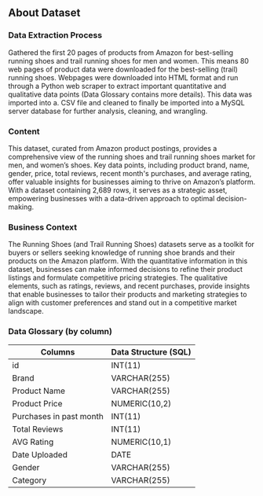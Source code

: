 ## About Dataset

### Data Extraction Process

Gathered the first 20 pages of products from Amazon for best-selling running shoes and trail running shoes for men and women. This means 80 web pages of product data were downloaded for the best-selling (trail) running shoes. Webpages were downloaded into HTML format and run through a Python web scraper to extract important quantitative and qualitative data points (Data Glossary contains more details). This data was imported into a. CSV file and cleaned to finally be imported into a MySQL server database for further analysis, cleaning, and wrangling. 

### **Content**

This dataset, curated from Amazon product postings, provides a comprehensive view of the running shoes and trail running shoes market for men, and women’s shoes. Key data points, including product brand, name, gender, price, total reviews, recent month's purchases, and average rating, offer valuable insights for businesses aiming to thrive on Amazon’s platform. With a dataset containing 2,689 rows, it serves as a strategic asset, empowering businesses with a data-driven approach to optimal decision-making.

### **Business Context**

The Running Shoes (and Trail Running Shoes) datasets serve as a toolkit for buyers or sellers seeking knowledge of running shoe brands and their products on the Amazon platform. With the quantitative information in this dataset, businesses can make informed decisions to refine their product listings and formulate competitive pricing strategies. The qualitative elements, such as ratings, reviews, and recent purchases, provide insights that enable businesses to tailor their products and marketing strategies to align with customer preferences and stand out in a competitive market landscape.

### Data Glossary (by column)

| Columns | Data Structure (SQL) |
| --- | --- |
| id | INT(11) |
| Brand | VARCHAR(255) |
| Product Name | VARCHAR(255) |
| Product Price | NUMERIC(10,2) |
| Purchases in past month | INT(11) |
| Total Reviews | INT(11) |
| AVG Rating | NUMERIC(10,1) |
| Date Uploaded | DATE |
| Gender | VARCHAR(255) |
| Category | VARCHAR(255) |
